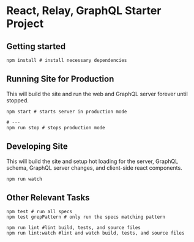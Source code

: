 # React, Relay, GraphQL Starter Project

## Getting started

```shell
npm install # install necessary dependencies
```

## Running Site for Production

This will build the site and run the web and GraphQL server forever until stopped.

```shell
npm start # starts server in production mode

# ---
npm run stop # stops production mode
```

## Developing Site

This will build the site and setup hot loading for the server, GraphQL schema, GraphQL server changes, and client-side react components.

```shell
npm run watch
```

## Other Relevant Tasks

```shell
npm test # run all specs
npm test grepPattern # only run the specs matching pattern

npm run lint #lint build, tests, and source files
npm run lint:watch #lint and watch build, tests, and source files
```